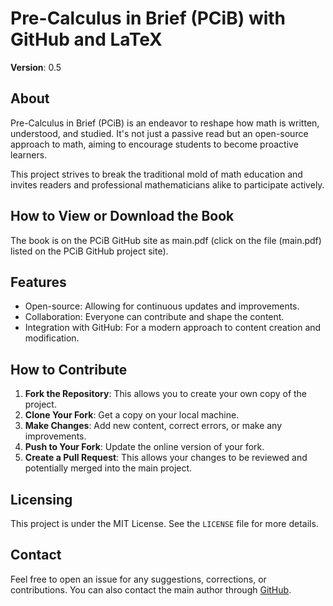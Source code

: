 # Pre-Calculus in Brief (PCiB) with GitHub and LaTeX

**Version**: 0.5

## About

Pre-Calculus in Brief (PCiB) is an endeavor to reshape how math is written, understood, and studied. It's not just a passive read but an open-source approach to math, aiming to encourage students to become proactive learners.

This project strives to break the traditional mold of math education and invites readers and professional mathematicians alike to participate actively.

## How to View or Download the Book

The book is on the PCiB GitHub site as main.pdf (click on the file (main.pdf) listed on the PCiB GitHub project site).

## Features

- Open-source: Allowing for continuous updates and improvements.
- Collaboration: Everyone can contribute and shape the content.
- Integration with GitHub: For a modern approach to content creation and modification.

## How to Contribute

1. **Fork the Repository**: This allows you to create your own copy of the project.
2. **Clone Your Fork**: Get a copy on your local machine.
3. **Make Changes**: Add new content, correct errors, or make any improvements.
4. **Push to Your Fork**: Update the online version of your fork.
5. **Create a Pull Request**: This allows your changes to be reviewed and potentially merged into the main project.

## Licensing

This project is under the MIT License. See the `LICENSE` file for more details.

## Contact

Feel free to open an issue for any suggestions, corrections, or contributions. You can also contact the main author through [GitHub](https://github.com/nicholaskarlson).


